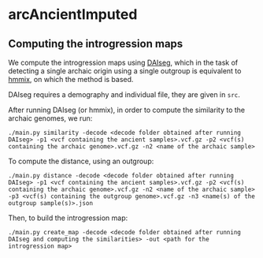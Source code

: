 # arcAncientImputed
## Computing the introgression maps

We compute the introgression maps using [DAIseg](https://github.com/LeoPlanche/DAIseg), which in the task of detecting a single archaic origin using a single outgroup is equivalent to [hmmix](https://github.com/LauritsSkov/Introgression-detection), on which the method is based.

DAIseg requires a demography and individual file, they are given in `src`. 

After running DAIseg (or hmmix), in order to compute the similarity to the archaic genomes, we run:

```
./main.py similarity -decode <decode folder obtained after running DAIseg> -p1 <vcf containing the ancient samples>.vcf.gz -p2 <vcf(s) containing the archaic genome>.vcf.gz -n2 <name of the archaic sample>
```

To compute the distance, using an outgroup:

```
./main.py distance -decode <decode folder obtained after running DAIseg> -p1 <vcf containing the ancient samples>.vcf.gz -p2 <vcf(s) containing the archaic genome>.vcf.gz -n2 <name of the archaic sample> -p3 <vcf(s) containing the outgroup genome>.vcf.gz -n3 <name(s) of the outgroup sample(s)>.json
```

Then, to build the introgression map:

```
./main.py create_map -decode <decode folder obtained after running DAIseg and computing the similarities> -out <path for the introgression map>
```
